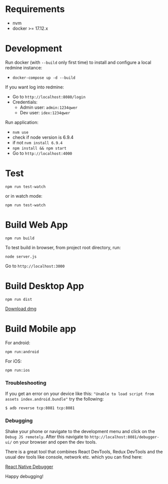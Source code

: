 Requirements
=
- nvm
- docker >= 17.12.x

Development
===========

Run docker (with `--build` only first time) to install and configure a local redmine instance:
- ```docker-compose up -d --build```

If you want log into redmine:
- Go to ```http://localhost:8080/login```
- Credentials: 
    - Admin user: `admin:1234qwer`
    - Dev user:  `idex:1234qwer`

Run application:
- ```nvm use```
- check if node version is 6.9.4
- if not ```nvm install 6.9.4```
- ```npm install && npm start```
- Go to ```http://localhost:4000```

Test
=

`npm run test-watch`

or in watch mode:

`npm run test-watch`

Build Web App
=============
```npm run build```

To test build in browser, from project root directory, run:

```node server.js```

Go to ```http://localhost:3000```

Build Desktop App
=================
```npm run dist```


[Download dmg](https://github.com/ricfrank/report-from-hell/tree/master/dist/outatime-0.0.2.dmg)

Build Mobile app
=================

For android:

```npm run:android```

For iOS:

```npm run:ios```

### Troubleshooting
If you get an error on your device like this: `"Unable to load script from assets index.android.bundle"` try the following:

```
$ adb reverse tcp:8081 tcp:8081
```
### Debugging
Shake your phone or navigate to the development menu and click on the `Debug JS remotely`. After this navigate to `http://localhost:8081/debugger-ui/` on your browser and open the dev tools. 

There is a great tool that combines React DevTools, Redux DevTools and the usual dev tools like console, network etc. which you can find here:

[React Native Debugger](https://github.com/jhen0409/react-native-debugger)

Happy debugging!